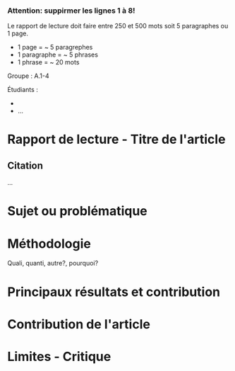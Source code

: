 ### Attention: suppirmer les lignes 1 à 8!

Le rapport de lecture doit faire entre 250 et 500 mots soit 5 paragraphes ou 1 page.
- 1 page = ~ 5 paragrephes
- 1 paragraphe = ~ 5 phrases
- 1 phrase = ~ 20 mots


Groupe : A.1-4

Étudiants : 

- 
- ...

  
# Rapport de lecture - Titre de l'article

## Citation 

...

# Sujet ou problématique

# Méthodologie 

Quali, quanti, autre?, pourquoi?

# Principaux résultats et contribution

# Contribution de l'article

# Limites - Critique
